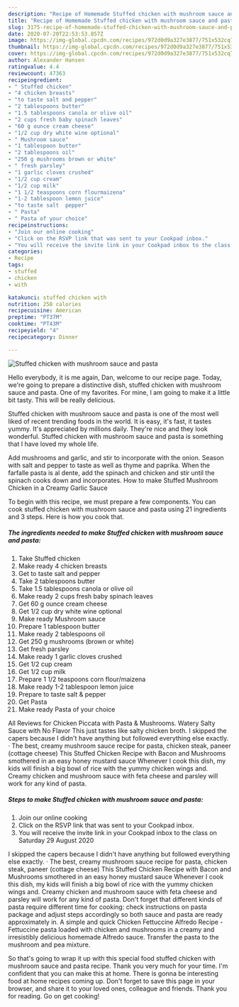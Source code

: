 ```yaml
---
description: "Recipe of Homemade Stuffed chicken with mushroom sauce and pasta"
title: "Recipe of Homemade Stuffed chicken with mushroom sauce and pasta"
slug: 3175-recipe-of-homemade-stuffed-chicken-with-mushroom-sauce-and-pasta
date: 2020-07-20T22:53:53.857Z
image: https://img-global.cpcdn.com/recipes/972d0d9a327e3877/751x532cq70/stuffed-chicken-with-mushroom-sauce-and-pasta-recipe-main-photo.jpg
thumbnail: https://img-global.cpcdn.com/recipes/972d0d9a327e3877/751x532cq70/stuffed-chicken-with-mushroom-sauce-and-pasta-recipe-main-photo.jpg
cover: https://img-global.cpcdn.com/recipes/972d0d9a327e3877/751x532cq70/stuffed-chicken-with-mushroom-sauce-and-pasta-recipe-main-photo.jpg
author: Alexander Hansen
ratingvalue: 4.4
reviewcount: 47363
recipeingredient:
- " Stuffed chicken"
- "4 chicken breasts"
- "to taste salt and pepper"
- "2 tablespoons butter"
- "1.5 tablespoons canola or olive oil"
- "2 cups fresh baby spinach leaves"
- "60 g ounce cream cheese"
- "1/2 cup dry white wine optional"
- " Mushroom sauce"
- "1 tablespoon butter"
- "2 tablespoons oil"
- "250 g mushrooms brown or white"
- " fresh parsley"
- "1 garlic cloves crushed"
- "1/2 cup cream"
- "1/2 cup milk"
- "1 1/2 teaspoons corn flourmaizena"
- "1-2 tablespoon lemon juice"
- "to taste salt  pepper"
- " Pasta"
- " Pasta of your choice"
recipeinstructions:
- "Join our online cooking"
- "Click on the RSVP link that was sent to your Cookpad inbox."
- "You will receive the invite link in your Cookpad inbox to the class on Saturday 29 August 2020"
categories:
- Recipe
tags:
- stuffed
- chicken
- with

katakunci: stuffed chicken with 
nutrition: 258 calories
recipecuisine: American
preptime: "PT37M"
cooktime: "PT43M"
recipeyield: "4"
recipecategory: Dinner

---
```



![Stuffed chicken with mushroom sauce and pasta](https://img-global.cpcdn.com/recipes/972d0d9a327e3877/751x532cq70/stuffed-chicken-with-mushroom-sauce-and-pasta-recipe-main-photo.jpg)

Hello everybody, it is me again, Dan, welcome to our recipe page. Today, we're going to prepare a distinctive dish, stuffed chicken with mushroom sauce and pasta. One of my favorites. For mine, I am going to make it a little bit tasty. This will be really delicious.

Stuffed chicken with mushroom sauce and pasta is one of the most well liked of recent trending foods in the world. It is easy, it's fast, it tastes yummy. It's appreciated by millions daily. They're nice and they look wonderful. Stuffed chicken with mushroom sauce and pasta is something that I have loved my whole life.

Add mushrooms and garlic, and stir to incorporate with the onion. Season with salt and pepper to taste as well as thyme and paprika. When the farfalle pasta is al dente, add the spinach and chicken and stir until the spinach cooks down and incorporates. How to make Stuffed Mushroom Chicken in a Creamy Garlic Sauce


To begin with this recipe, we must prepare a few components. You can cook stuffed chicken with mushroom sauce and pasta using 21 ingredients and 3 steps. Here is how you cook that.

<!--inarticleads1-->

##### The ingredients needed to make Stuffed chicken with mushroom sauce and pasta:

1. Take  Stuffed chicken
1. Make ready 4 chicken breasts
1. Get to taste salt and pepper
1. Take 2 tablespoons butter
1. Take 1.5 tablespoons canola or olive oil
1. Make ready 2 cups fresh baby spinach leaves
1. Get 60 g ounce cream cheese
1. Get 1/2 cup dry white wine optional
1. Make ready  Mushroom sauce
1. Prepare 1 tablespoon butter
1. Make ready 2 tablespoons oil
1. Get 250 g mushrooms (brown or white)
1. Get  fresh parsley
1. Make ready 1 garlic cloves crushed
1. Get 1/2 cup cream
1. Get 1/2 cup milk
1. Prepare 1 1/2 teaspoons corn flour/maizena
1. Make ready 1-2 tablespoon lemon juice
1. Prepare to taste salt &amp; pepper
1. Get  Pasta
1. Make ready  Pasta of your choice


All Reviews for Chicken Piccata with Pasta &amp; Mushrooms. Watery Salty Sauce with No Flavor This just tastes like salty chicken broth. I skipped the capers because I didn&#39;t have anything but followed everything else exactly. · The best, creamy mushroom sauce recipe for pasta, chicken steak, paneer (cottage cheese) This Stuffed Chicken Recipe with Bacon and Mushrooms smothered in an easy honey mustard sauce Whenever I cook this dish, my kids will finish a big bowl of rice with the yummy chicken wings and. Creamy chicken and mushroom sauce with feta cheese and parsley will work for any kind of pasta. 

<!--inarticleads2-->

##### Steps to make Stuffed chicken with mushroom sauce and pasta:

1. Join our online cooking
1. Click on the RSVP link that was sent to your Cookpad inbox.
1. You will receive the invite link in your Cookpad inbox to the class on Saturday 29 August 2020


I skipped the capers because I didn&#39;t have anything but followed everything else exactly. · The best, creamy mushroom sauce recipe for pasta, chicken steak, paneer (cottage cheese) This Stuffed Chicken Recipe with Bacon and Mushrooms smothered in an easy honey mustard sauce Whenever I cook this dish, my kids will finish a big bowl of rice with the yummy chicken wings and. Creamy chicken and mushroom sauce with feta cheese and parsley will work for any kind of pasta. Don&#39;t forget that different kinds of pasta require different time for cooking: check instructions on pasta package and adjust steps accordingly so both sauce and pasta are ready approximately in. A simple and quick Chicken Fettuccine Alfredo Recipe - Fettuccine pasta loaded with chicken and mushrooms in a creamy and irresistibly delicious homemade Alfredo sauce. Transfer the pasta to the mushroom and pea mixture. 

So that's going to wrap it up with this special food stuffed chicken with mushroom sauce and pasta recipe. Thank you very much for your time. I'm confident that you can make this at home. There is gonna be interesting food at home recipes coming up. Don't forget to save this page in your browser, and share it to your loved ones, colleague and friends. Thank you for reading. Go on get cooking!
